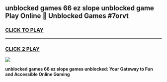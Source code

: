 
## unblocked games 66 ez slope unblocked game Play Online 👋 Unblocked Games #7orvt
<h3>
<a href="https://premium.freeplayer.one?title=unblocked_games_66_ez_slope&ref=21F">CLICK TO PLAY</a></h3>
<hr>

<h3>
<a href="https://premium.freeplayer.one?title=unblocked_games_66_ez_slope&ref=21F">CLICK 2 PLAY</a>
  
</h3>

<a href="https://premium.freeplayer.one?title=unblocked_games_66_ez_slope&ref=21F/"><img src="https://clearcache.store/games.png"></a>


**unblocked games 66 ez slope games unblocked: Your Gateway to Fun and Accessible Online Gaming**
